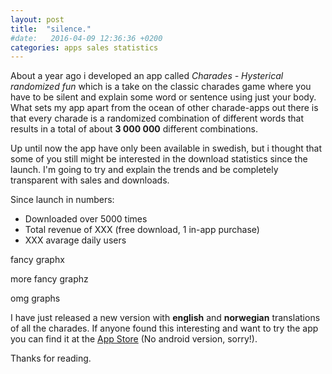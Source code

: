 ```yaml
---
layout: post
title:  "silence."
#date:   2016-04-09 12:36:36 +0200
categories: apps sales statistics
---
```

About a year ago i developed an app called *Charades - Hysterical randomized fun* which is a take on the classic charades game where you have to be silent and explain some word or sentence using just your body. What sets my app apart from the ocean of other charade-apps out there is that every charade is a randomized combination of different words that results in a total of about **3 000 000** different combinations.<!--more-->

Up until now the app have only been available in swedish, but i thought that some of you still might be interested in the download statistics since the launch. I'm going to try and explain the trends and be completely transparent with sales and downloads.

Since launch in numbers:

- Downloaded over 5000 times
- Total revenue of XXX (free download, 1 in-app purchase)
- XXX avarage daily users

fancy graphx

more fancy graphz

omg graphs

I have just released a new version with **english** and **norwegian** translations of all the charades. If anyone found this interesting and want to try the app you can find it at the [App Store](here) (No android version, sorry!).

Thanks for reading.
